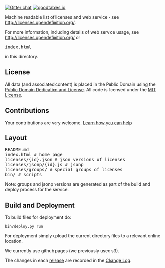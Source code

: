 [![Gitter chat](https://badges.gitter.im/gitterHQ/gitter.png)](https://gitter.im/okfn/chat)
[![goodtables.io](https://goodtables.io/badge/github/okfn/licenses.svg)](https://goodtables.io/github/okfn/licenses)


Machine readable list of licenses and web service - see
<http://licenses.opendefinition.org/>.

For more information, including details of web service usage, see
<http://licenses.opendefinition.org/> or <pre>index.html</pre> in this
directory.

## License

All data (and associated content) is placed in the Public Domain using the
[Public Domain Dedication and
License](http://opendatacommons.org/licenses/pddl/1-0/). All code is licensed
under the [MIT License](http://www.opensource.org/licenses/mit-license.php).

## Contributions
Your contributions are very welcome. [Learn how you can help](./CONTRIBUTING.md)

## Layout

<pre>
README.md
index.html # home page
licenses/{id}.json # json versions of licenses
licenses/jsonp/{id}.js # jsonp
licenses/groups/ # special groups of licenses
bin/ # scripts
</pre>

Note: groups and jsonp versions are generated as part of the build and deploy
process for the service.

## Build and Deployment

To build files for deployment do:

    bin/deploy.py run

For deployment simply upload the current directory files to a relevant online location.

We currently use github pages (we previously used s3).

The changes in each [release](https://github.com/okfn/licenses/releases) are recorded in the [Change Log](./CHANGELOG.md).
